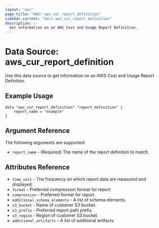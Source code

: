 ```yaml
---
layout: "aws"
page_title: "AWS: aws_cur_report_definition"
sidebar_current: "docs-aws_cur_report_definition"
description: |-
  Get information on an AWS Cost and Usage Report Definition.
---
```


# Data Source: aws_cur_report_definition

Use this data source to get information on an AWS Cost and Usage Report Definition.

## Example Usage

```hcl
data "aws_cur_report_definition" "report_definition" {
    report_name = "example"
}
```

## Argument Reference

The following arguments are supported:

* `report_name` - (Required) The name of the report definition to match.

## Attributes Reference

* `time_unit` - The frequency on which report data are measured and displayed.
* `format` - Preferred compression format for report.
* `compression` - Preferred format for report.
* `additional_schema_elements` - A list of schema elements.
* `s3_bucket` - Name of customer S3 bucket.
* `s3_prefix` - Preferred report path prefix.
* `s3_region` - Region of customer S3 bucket.
* `additional_artifacts` - A list of additional artifacts.


